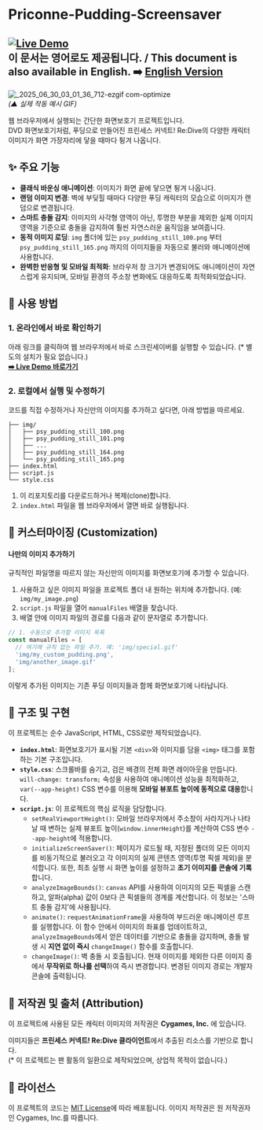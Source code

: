 # Priconne-Pudding-Screensaver
[![Live Demo](https://img.shields.io/badge/Live%20Demo-Visit-brightgreen)](https://izh318.github.io/Priconne-Pudding-Screensaver/)<br>
이 문서는 영어로도 제공됩니다. / This document is also available in English. ➡️ [**English Version**](README.en.md)
---

![_2025_06_30_03_01_36_712-ezgif com-optimize](https://github.com/user-attachments/assets/28f20819-704c-41a8-89b4-0b88fe322686)<br>
*(▲ 실제 작동 예시 GIF)*

웹 브라우저에서 실행되는 간단한 화면보호기 프로젝트입니다.<br>
DVD 화면보호기처럼, 푸딩으로 만들어진 프린세스 커넥트! Re:Dive의 다양한 캐릭터 이미지가 화면 가장자리에 닿을 때마다 튕겨 나옵니다.

## ✨ 주요 기능
* **클래식 바운싱 애니메이션**: 이미지가 화면 끝에 닿으면 튕겨 나옵니다.
* **랜덤 이미지 변경**: 벽에 부딪힐 때마다 다양한 푸딩 캐릭터의 모습으로 이미지가 랜덤으로 변경됩니다.
* **스마트 충돌 감지**: 이미지의 사각형 영역이 아닌, 투명한 부분을 제외한 실제 이미지 영역을 기준으로 충돌을 감지하여 훨씬 자연스러운 움직임을 보여줍니다.
* **동적 이미지 로딩**: `img` 폴더에 있는 `psy_pudding_still_100.png` 부터 `psy_pudding_still_165.png` 까지의 이미지들을 자동으로 불러와 애니메이션에 사용합니다.
* **완벽한 반응형 및 모바일 최적화**: 브라우저 창 크기가 변경되어도 애니메이션이 자연스럽게 유지되며, 모바일 환경의 주소창 변화에도 대응하도록 최적화되었습니다.

## 🚀 사용 방법
### 1. 온라인에서 바로 확인하기
아래 링크를 클릭하여 웹 브라우저에서 바로 스크린세이버를 실행할 수 있습니다. (* 별도의 설치가 필요 없습니다.)<br>
**[➡️ Live Demo 바로가기](https://izh318.github.io/Priconne-Pudding-Screensaver/)**

### 2. 로컬에서 실행 및 수정하기
코드를 직접 수정하거나 자신만의 이미지를 추가하고 싶다면, 아래 방법을 따르세요.

```
├── img/
│   ├── psy_pudding_still_100.png
│   ├── psy_pudding_still_101.png
│   ├── ...
│   ├── psy_pudding_still_164.png
│   └── psy_pudding_still_165.png
├── index.html
├── script.js
└── style.css
```

1.  이 리포지토리를 다운로드하거나 복제(clone)합니다.
2.  `index.html` 파일을 웹 브라우저에서 열면 바로 실행됩니다.

## 🎨 커스터마이징 (Customization)
#### 나만의 이미지 추가하기
규칙적인 파일명을 따르지 않는 자신만의 이미지를 화면보호기에 추가할 수 있습니다.

1.  사용하고 싶은 이미지 파일을 프로젝트 폴더 내 원하는 위치에 추가합니다. (예: `img/my_image.png`)
2.  `script.js` 파일을 열어 `manualFiles` 배열을 찾습니다.
3.  배열 안에 이미지 파일의 경로를 다음과 같이 문자열로 추가합니다.

```javascript
// 1. 수동으로 추가할 이미지 목록
const manualFiles = [
  // 여기에 규칙 없는 파일 추가. 예: 'img/special.gif'
  'img/my_custom_pudding.png',
  'img/another_image.gif'
];
```
이렇게 추가된 이미지는 기존 푸딩 이미지들과 함께 화면보호기에 나타납니다.

## 🔧 구조 및 구현
이 프로젝트는 순수 JavaScript, HTML, CSS로만 제작되었습니다.

* **`index.html`**: 화면보호기가 표시될 기본 `<div>`와 이미지를 담을 `<img>` 태그를 포함하는 기본 구조입니다.
* **`style.css`**: 스크롤바를 숨기고, 검은 배경의 전체 화면 레이아웃을 만듭니다. `will-change: transform;` 속성을 사용하여 애니메이션 성능을 최적화하고, `var(--app-height)` CSS 변수를 이용해 **모바일 뷰포트 높이에 동적으로 대응**합니다.
* **`script.js`**: 이 프로젝트의 핵심 로직을 담당합니다.
    * `setRealViewportHeight()`: 모바일 브라우저에서 주소창이 사라지거나 나타날 때 변하는 실제 뷰포트 높이(`window.innerHeight`)를 계산하여 CSS 변수 `--app-height`에 적용합니다.
    * `initializeScreenSaver()`: 페이지가 로드될 때, 지정된 폴더의 모든 이미지를 비동기적으로 불러오고 각 이미지의 실제 콘텐츠 영역(투명 픽셀 제외)을 분석합니다. 또한, 최초 실행 시 화면 높이를 설정하고 **초기 이미지를 콘솔에 기록**합니다.
    * `analyzeImageBounds()`: `canvas` API를 사용하여 이미지의 모든 픽셀을 스캔하고, 알파(alpha) 값이 0보다 큰 픽셀들의 경계를 계산합니다. 이 정보는 '스마트 충돌 감지'에 사용됩니다.
    * `animate()`: `requestAnimationFrame`을 사용하여 부드러운 애니메이션 루프를 실행합니다. 이 함수 안에서 이미지의 좌표를 업데이트하고, `analyzeImageBounds`에서 얻은 데이터를 기반으로 충돌을 감지하며, 충돌 발생 시 **지연 없이 즉시** `changeImage()` 함수를 호출합니다.
    * `changeImage()`: 벽 충돌 시 호출됩니다. 현재 이미지를 제외한 다른 이미지 중에서 **무작위로 하나를 선택**하여 즉시 변경합니다. 변경된 이미지 경로는 개발자 콘솔에 출력됩니다.

## 📜 저작권 및 출처 (Attribution)
이 프로젝트에 사용된 모든 캐릭터 이미지의 저작권은 **Cygames, Inc.** 에 있습니다.

이미지들은 **프린세스 커넥트! Re:Dive 클라이언트**에서 추출된 리소스를 기반으로 합니다.<br>
(* 이 프로젝트는 팬 활동의 일환으로 제작되었으며, 상업적 목적이 없습니다.)

## 📄 라이선스
이 프로젝트의 코드는 [MIT License](LICENSE)에 따라 배포됩니다. 이미지 저작권은 원 저작권자인 Cygames, Inc.를 따릅니다.
